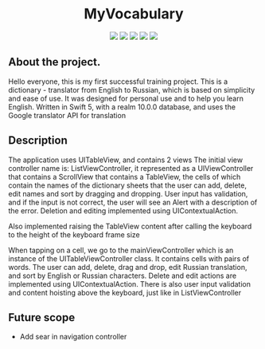 <h1 align="center">MyVocabulary</h1>


<p align="center">

<img src="https://img.shields.io/badge/Made%20by-Kotsiubenko%20Volodymyr-brightgreen" >

<img src="https://img.shields.io/badge/API-Google%20translator-blue">

<img src="https://img.shields.io/badge/realm-10.0.0-blue">

<img src="https://img.shields.io/badge/swift%205-%20100%25-orange">

<img src="https://img.shields.io/badge/issues-2%20open-yellow">



</p>


## About the project.



Hello everyone, this is my first successful training project.
This is a dictionary - translator from English to Russian, which is based on simplicity and ease of use. It was designed for personal use and to help you learn English. Written in Swift 5, with a realm 10.0.0 database, and uses the Google translator API for translation


## Description
<p>The application uses UITableView, and contains 2 views
The initial view controller name is: ListViewController, it represented as a UIViewController that contains a ScrollView that contains a TableView, 
the cells of which contain the names of the dictionary sheets that the user can add, delete, edit names and sort by dragging and dropping. 
User input has validation, and if the input is not correct, the user will see an Alert with a description of the error. 
Deletion and editing implemented using UIContextualAction. 

<p>Also implemented raising the TableView content after calling the keyboard to the height of the keyboard frame size

<p> 
When tapping on a cell, we go to the mainViewController which is an instance of the UITableViewController class.
It contains cells with pairs of words. The user can add, delete, drag and drop, edit Russian translation, and sort by English or Russian characters. 
Delete and edit actions are implemented using UIContextualAction.
There is also user input validation and content hoisting above the keyboard, just like in ListViewController



## Future scope
- Add sear in navigation controller
